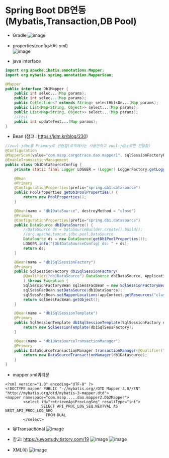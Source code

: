 # Spring Boot DB연동 (Mybatis,Transaction,DB Pool)

* Gradle
![image](https://user-images.githubusercontent.com/45334819/61801594-04b13700-ae6a-11e9-9f95-a25bbba5a280.png)  

* properties(config서버-yml)  
![image](https://user-images.githubusercontent.com/45334819/71927625-39773780-31d9-11ea-9ee9-60bad8c9dcd5.png)  

* java interface
``` java
import org.apache.ibatis.annotations.Mapper;
import org.mybatis.spring.annotation.MapperScan;

@Mapper
public interface Db1Mapper {
    public int selec...(Map params);
    public int selec...(Map params);
    public Collection<? extends String> selectHblsOn...(Map params);
    public List<Map<String, Object>> select...(Map params);
    public List<Map<String, Object>> select...(Map params);    
    //test
    public int updateTest...(Map params);
}
```

* Bean (참고 : https://jdm.kr/blog/230)  
``` java 
//zuul-jdbc를 Primary로 선언함(로직에서는 사용안하고 zuul-jdbc로만 전달함)
@Configuration
@MapperScan(value="com.msap.cargotrace.dao.mapper1", sqlSessionFactoryRef="db1SqlSessionFactory")
@EnableTransactionManagement
public class Db1DataSourceConfig {
    private static final Logger LOGGER = (Logger) LoggerFactory.getLogger(Db1DataSourceConfig.class);

    @Bean
    @Primary
    @ConfigurationProperties(prefix="spring.db1.datasource")
    public PoolProperties getDb1PoolProperties() {
        return new PoolProperties();
    }

    @Bean(name = "db1DataSource", destroyMethod = "close")
    @Primary
    @ConfigurationProperties(prefix="spring.db1.datasource")
    public DataSource db1DataSource() {
        //DataSource ds = DataSourceBuilder.create().build();
        //org.apache.tomcat.jdbc.pool.DataSource
        DataSource ds = new DataSource(getDb1PoolProperties());
        LOGGER.info("[Db1DataSourceConfig] ds: " + ds);
        return ds;
    }

    @Bean(name = "db1SqlSessionFactory")
    @Primary
    public SqlSessionFactory db1SqlSessionFactory(
        @Qualifier("db1DataSource") DataSource db1DataSource, ApplicationContext appContext
        ) throws Exception {
        SqlSessionFactoryBean sqlSessFacBean = new SqlSessionFactoryBean();
        sqlSessFacBean.setDataSource(db1DataSource);
        sqlSessFacBean.setMapperLocations(appContext.getResources("classpath:mapper/*.xml"));
        return sqlSessFacBean.getObject();
    }

    @Bean(name = "db1SqlSessionTemplate")
    @Primary
    public SqlSessionTemplate db1SqlSessionTemplate(SqlSessionFactory db1SqlSessFactory) {
        return new SqlSessionTemplate(db1SqlSessFactory);
    }

    @Bean(name = "db1DataSourceTransactionManager")
    @Primary
    public DataSourceTransactionManager transactionManager(@Qualifier("db1DataSource")DataSource db1Datasource) {
        return new DataSourceTransactionManager(db1Datasource);
    }
}
```
* mapper xml쿼리문
```
<?xml version="1.0" encoding="UTF-8" ?>
<!DOCTYPE mapper PUBLIC "-//mybatis.org//DTD Mapper 3.0//EN" "http://mybatis.org/dtd/mybatis-3-mapper.dtd">
<mapper namespace="com.msap.....dao.mapper2.Db2Mapper">
        <select id="retrieveApiProcLogSeq" resultType="int">
                SELECT API_PROC_LOG_SEQ.NEXTVAL AS NEXT_API_PROC_LOG_SEQ
                  FROM DUAL
        </select>
```

* @Transactional
![image](https://user-images.githubusercontent.com/45334819/61801729-3c1fe380-ae6a-11e9-844e-8acd8392eadc.png)

* 참고:  https://uwostudy.tistory.com/19
![image](https://user-images.githubusercontent.com/45334819/56146162-b4ac1400-5fe0-11e9-802a-f6c62367c414.png)
![image](https://user-images.githubusercontent.com/45334819/56146212-d0171f00-5fe0-11e9-9260-08e551cac90d.png)

*  XML예)
![image](https://user-images.githubusercontent.com/45334819/61801748-4a6dff80-ae6a-11e9-9820-f3cb70422df0.png)

